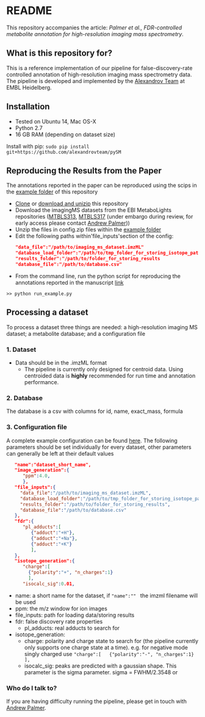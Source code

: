 # README #
This repository accompanies the article: *Palmer et al., FDR-controlled metabolite annotation for high-resolution imaging mass spectrometry*. 


## What is this repository for? ##
This is a reference implementation of our pipeline for false-discovery-rate controlled annotation of high-resolution imaging mass spectrometry data. The pipeline is developed and implemented by the [Alexandrov Team](http://www.embl.de/research/units/scb/alexandrov/) at EMBL Heidelberg.

## Installation ##

* Tested on Ubuntu 14, Mac OS-X
* Python 2.7
* 16 GB RAM (depending on dataset size)

Install with pip:
``` sudo pip install git+https://github.com/alexandrovteam/pySM ```

## Reproducing the Results from the Paper ##
The annotations reported in the paper can be reproduced using the scips in the [example folder](https://github.com/alexandrovteam/pySM/blob/master/pySM/example/) of this repository 
* [Clone](https://github.com/alexandrovteam/pySM.git) or [download and unizip](https://github.com/alexandrovteam/pySM/archive/master.zip) this repository 
* Download the imagingMS datasets from the EBI MetaboLights repositories ([MTBLS313](http://www.ebi.ac.uk/metabolights/MTBLS313), [MTBLS317](http://www.ebi.ac.uk/metabolights/MTBLS317) (under embargo during review, for early access please contact [Andrew Palmer](andrew.palmer@embl.de)))
* Unzip the files in config.zip files within the [example folder](https://github.com/alexandrovteam/pySM/blob/master/pySM/example/config.zip)
* Edit the following paths within'file_inputs'section of the config:
  ```json
  "data_file":"/path/to/imaging_ms_dataset.imzML"
  "database_load_folder":"/path/to/tmp_folder_for_storing_isotope_patterns
  "results_folder":"/path/to/folder_for_storing_results
  "database_file":"/path/to/database.csv" 
  ```
* From the command line, run the python script for reproducing the annotations reported in the manuscript [link](https://github.com/alexandrovteam/pySM/blob/master/pySM/example/run_example.py) 
```
>> python run_example.py
```


## Processing a dataset ##
To process a dataset three things are needed: a high-resolution imaging MS dataset; a metabolite database; and a configuration file 

### 1. Dataset ###
* Data should be in the .imzML format
    * The pipeline is currently only designed for centroid data. Using centroided data is **highly** recommended for run time and annotation performance.

### 2. Database ###
The database is a csv with columns for id, name, exact_mass, formula

### 3. Configuration file ###
A complete example configuration can be found [here](https://github.com/alexandrovteam/pySM/blob/master/pySM/example/example_config.json).
The following parameters should be set individually for every dataset, other parameters can generally be left at their default values

```json
   "name":"dataset_short_name",
   "image_generation":{  
      "ppm":4.0,
      },
   "file_inputs":{  
     "data_file":"/path/to/imaging_ms_dataset.imzML", 
     "database_load_folder":"/path/to/tmp_folder_for_storing_isotope_patterns",
     "results_folder":"/path/to/folder_for_storing_results",
     "database_file":"/path/to/database.csv"
   }, 
   "fdr":{
      "pl_adducts":[
         {"adduct":"+H"},
         {"adduct":"+Na"},
         {"adduct":"+K"}
         ],
   },
   "isotope_generation":{  
   	  "charge":[  
        {"polarity":"+", "n_charges":1}
        ],
   	  "isocalc_sig":0.01,
```
* name: a short name for the dataset, if ```"name":"" ``` the imzml filename will be used
* ppm: the m/z window for ion images 
* file_inputs: path for loading data/storing results
* fdr: false discovery rate properties
  * pl_adducts: real adducts to search for
* isotope_generation: 
  * charge: polarity and charge state to search for (the pipeline currently only supports one charge state at a time). e.g. for negative mode singly charged use ```"charge":[  
        {"polarity":"-", "n_charges":1}
        ],```
  * isocalc_sig: peaks are predicted with a gaussian shape. This parameter is the sigma parameter. sigma = FWHM/2.3548 or 


### Who do I talk to? ###
If you are having difficulty running the pipeline, please get in touch with [Andrew Palmer](andrew.palmer@embl.de).
